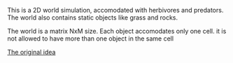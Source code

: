 This is a 2D world simulation, accomodated with herbivores and predators. The world also contains static objects like grass and rocks.

The world is a matrix NxM size. Each object accomodates only one cell. it is not allowed to have more than one object in the same cell

[The original idea](https://www.youtube.com/watch?v=SfEZSyvbj2w)

